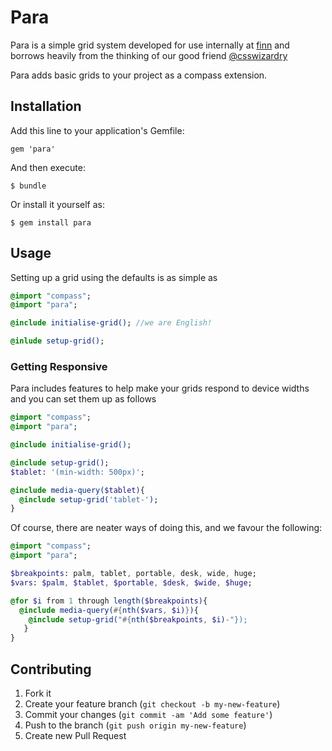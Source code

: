# Para

Para is a simple grid system developed for use internally at [finn](http://www.finncomms.com) and borrows heavily from the thinking of our good friend [@csswizardry](http://www.twitter.com/csswizardy)

Para adds basic grids to your project as a compass extension.

## Installation

Add this line to your application's Gemfile:

    gem 'para'

And then execute:

    $ bundle

Or install it yourself as:

    $ gem install para

## Usage

Setting up a grid using the defaults is as simple as

```sass
@import "compass";
@import "para";

@include initialise-grid(); //we are English!

@inlude setup-grid();
```

### Getting Responsive

Para includes features to help make your grids respond to device widths and you can set them up as follows

```sass
@import "compass";
@import "para";

@include initialise-grid();

@include setup-grid();
$tablet: '(min-width: 500px)';

@include media-query($tablet){
  @include setup-grid('tablet-');
}
```

Of course, there are neater ways of doing this, and we favour the following:

```sass
@import "compass";
@import "para";

$breakpoints: palm, tablet, portable, desk, wide, huge;
$vars: $palm, $tablet, $portable, $desk, $wide, $huge;

@for $i from 1 through length($breakpoints){
  @include media-query(#{nth($vars, $i)}){
    @include setup-grid("#{nth($breakpoints, $i)-"});
   }
}
```

## Contributing

1. Fork it
2. Create your feature branch (`git checkout -b my-new-feature`)
3. Commit your changes (`git commit -am 'Add some feature'`)
4. Push to the branch (`git push origin my-new-feature`)
5. Create new Pull Request
